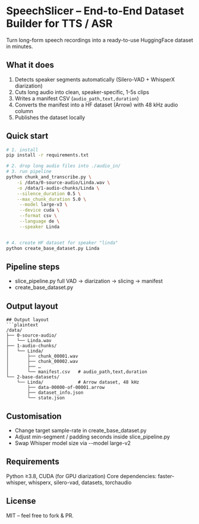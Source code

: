 # SpeechSlicer – End-to-End Dataset Builder for TTS / ASR

Turn long-form speech recordings into a ready-to-use HuggingFace dataset in minutes.

## What it does
1. Detects speaker segments automatically (Silero-VAD + WhisperX diarization)
2. Cuts long audio into clean, speaker-specific, 1-5s clips
3. Writes a manifest CSV (`audio_path,text,duration`)
4. Converts the manifest into a HF dataset (Arrow) with 48 kHz audio column
5. Publishes the dataset locally

## Quick start
```bash
# 1. install
pip install -r requirements.txt

# 2. drop long audio files into ./audio_in/
# 3. run pipeline
python chunk_and_transcribe.py \
    -i /data/0-source-audio/Linda.wav \
    -o /data/1-audio-chunks/Linda \
    --silence_duration 0.5 \
    --max_chunk_duration 5.0 \
     --model large-v3 \
     --device cuda \
     --format csv \
     --language de \
     --speaker Linda


# 4. create HF dataset for speaker "linda"
python create_base_dataset.py Linda
```

## Pipeline steps
- slice_pipeline.py	full VAD → diarization → slicing → manifest
- create_base_dataset.py <speaker>

## Output layout
```plaintext
## Output layout
```plaintext
/data/
├── 0-source-audio/
│   └── Linda.wav
├── 1-audio-chunks/
│   └── Linda/
│       ├── chunk_00001.wav
│       ├── chunk_00002.wav
│       ├── …
│       └── manifest.csv   # audio_path,text,duration
└── 2-base-datasets/
    └── Linda/             # Arrow dataset, 48 kHz
        ├── data-00000-of-00001.arrow
        ├── dataset_info.json
        └── state.json
```

## Customisation
- Change target sample-rate in create_base_dataset.py
- Adjust min-segment / padding seconds inside slice_pipeline.py
- Swap Whisper model size via --model large-v2

## Requirements
Python ≥3.8, CUDA (for GPU diarization)
Core dependencies: faster-whisper, whisperx, silero-vad, datasets, torchaudio

## License
MIT – feel free to fork & PR.